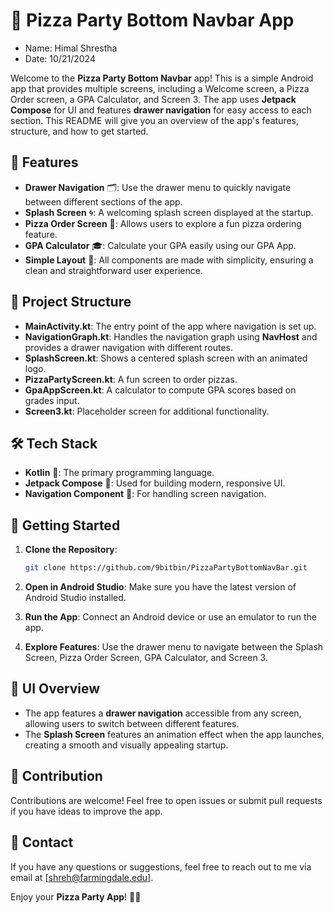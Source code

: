 # 🍕 Pizza Party Bottom Navbar App

- Name: Himal Shrestha
- Date: 10/21/2024


Welcome to the **Pizza Party Bottom Navbar** app! This is a simple Android app that provides multiple screens, including a Welcome screen, a Pizza Order screen, a GPA Calculator, and Screen 3. The app uses **Jetpack Compose** for UI and features **drawer navigation** for easy access to each section. This README will give you an overview of the app's features, structure, and how to get started.

## 🚀 Features

- **Drawer Navigation** 🗂️: Use the drawer menu to quickly navigate between different sections of the app.
- **Splash Screen** 🌀: A welcoming splash screen displayed at the startup.
- **Pizza Order Screen** 🍕: Allows users to explore a fun pizza ordering feature.
- **GPA Calculator** 🎓: Calculate your GPA easily using our GPA App.
- **Simple Layout** 🧩: All components are made with simplicity, ensuring a clean and straightforward user experience.

## 📂 Project Structure

- **MainActivity.kt**: The entry point of the app where navigation is set up.
- **NavigationGraph.kt**: Handles the navigation graph using **NavHost** and provides a drawer navigation with different routes.
- **SplashScreen.kt**: Shows a centered splash screen with an animated logo.
- **PizzaPartyScreen.kt**: A fun screen to order pizzas.
- **GpaAppScreen.kt**: A calculator to compute GPA scores based on grades input.
- **Screen3.kt**: Placeholder screen for additional functionality.

## 🛠️ Tech Stack

- **Kotlin** 📝: The primary programming language.
- **Jetpack Compose** 🎨: Used for building modern, responsive UI.
- **Navigation Component** 🧭: For handling screen navigation.

## 📖 Getting Started

1. **Clone the Repository**:
   ```sh
   git clone https://github.com/9bitbin/PizzaPartyBottomNavBar.git
   ```

2. **Open in Android Studio**: Make sure you have the latest version of Android Studio installed.

3. **Run the App**: Connect an Android device or use an emulator to run the app.

4. **Explore Features**: Use the drawer menu to navigate between the Splash Screen, Pizza Order Screen, GPA Calculator, and Screen 3.

## 🎨 UI Overview

- The app features a **drawer navigation** accessible from any screen, allowing users to switch between different features.
- The **Splash Screen** features an animation effect when the app launches, creating a smooth and visually appealing startup.

## 🤝 Contribution

Contributions are welcome! Feel free to open issues or submit pull requests if you have ideas to improve the app.

## 📧 Contact

If you have any questions or suggestions, feel free to reach out to me via email at [shreh@farmingdale.edu].

Enjoy your **Pizza Party App**! 🍕🎉
